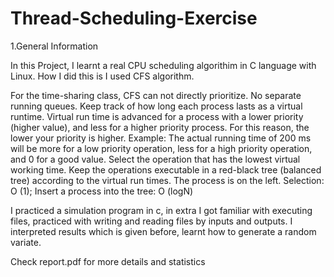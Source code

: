 # Thread-Scheduling-Exercise

1.General Information 

In this Project, I learnt a real CPU scheduling  algorithim in C language with Linux. How I did this is I used CFS algorithm.

For the time-sharing class, CFS can not directly prioritize. No separate running queues. Keep track of how long each process lasts as a virtual runtime. Virtual run time is advanced for a process with a lower priority (higher value), and less for a higher priority process. For this reason, the lower your priority is higher. Example: The actual running time of 200 ms will be more for a low priority operation, less for a high priority operation, and 0 for a good value. Select the operation that has the lowest virtual working time. Keep the operations executable in a red-black tree (balanced tree) according to the virtual run times. The process is on the left. Selection: O (1); Insert a process into the tree: O (logN)  

I practiced a simulation program in c, in extra I got familiar with executing files, practiced with writing and reading files by inputs and outputs. I interpreted results which is given before, learnt how to generate a random variate.  

Check report.pdf for more details and statistics
